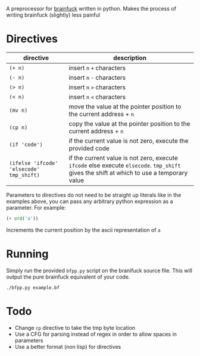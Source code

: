 A preprocessor for [brainfuck](https://en.wikipedia.org/wiki/Brainfuck) written in python. Makes the process of writing brainfuck (slightly) less painful

# Directives

| directive | description |
|----|------|
| `(+ n)` | insert `n` `+` characters |
| `(- n)` | insert `n` `-` characters |
| `(> n)` | insert `n` `>` characters |
| `(< n)` | insert `n` `<` characters |
| `(mv n)` | move the value at the pointer position to the current address + `n`|
| `(cp n)` | copy the value at the pointer position to the current address + `n`|
| `(if 'code')` | if the current value is not zero, execute the provided code |
| `(ifelse 'ifcode' 'elsecode' tmp_shift)` | if the current value is not zero, execute `ifcode` else execute `elsecode`. `tmp_shift` gives the shift at which to use a temporary value|

Parameters to directives do not need to be straight up literals like in the examples above, you can pass any arbitrary python expression as a parameter. For example:

```py
(+ ord('a'))
```

Increments the current position by the ascii representation of `a`

# Running

Simply run the provided `bfpp.py` script on the branifuck source file. This will output the pure brainfuck equivalent of your code.

```shell
./bfpp.py example.bf
```

# Todo

- Change `cp` directive to take the tmp byte location
- Use a CFG for parsing instead of regex in order to allow spaces in parameters
- Use a better format (non lisp) for directives



